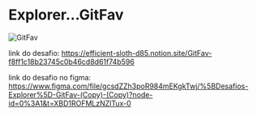 # Explorer...GitFav

![GitFav](https://user-images.githubusercontent.com/102687095/220416873-6248a939-29ea-4bbd-9722-c50bbe666e9b.png)


link do desafio: https://efficient-sloth-d85.notion.site/GitFav-f8ff1c18b23745c0b46cd8d61f74b596

link do desafio no figma: https://www.figma.com/file/gcsdZZh3poR984mEKgkTwj/%5BDesafios-Explorer%5D-GitFav-(Copy)-(Copy)?node-id=0%3A1&t=XBD1ROFMLzNZlTux-0
